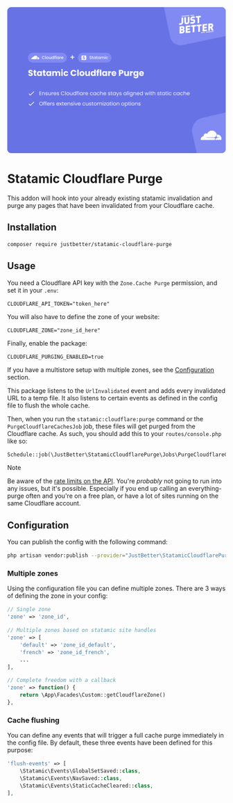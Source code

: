 <a href="https://github.com/justbetter/statamic-cloudflare-purge" title="JustBetter">
    <img src="./art/banner.svg" alt="Banner">
</a>

# Statamic Cloudflare Purge

This addon will hook into your already existing statamic invalidation and purge any pages that have been invalidated from your Cloudflare cache.

## Installation

```sh
composer require justbetter/statamic-cloudflare-purge
```

## Usage

You need a Cloudflare API key with the `Zone.Cache Purge` permission, and set it in your `.env`:

```dotenv
CLOUDFLARE_API_TOKEN="token_here"
```

You will also have to define the zone of your website:

```dotenv
CLOUDFLARE_ZONE="zone_id_here"
```

Finally, enable the package:

```dotenv
CLOUDFLARE_PURGING_ENABLED=true
```

If you have a multistore setup with multiple zones, see the [Configuration](#configuration) section.

This package listens to the `UrlInvalidated` event and adds every invalidated URL to a temp file. It also listens to certain events as defined in the config file to flush the whole cache.

Then, when you run the `statamic:cloudflare:purge` command or the `PurgeCloudflareCachesJob` job, these files will get purged from the Cloudflare cache. As such, you should add this to your `routes/console.php` like so:

```php
Schedule::job(\JustBetter\StatamicCloudflarePurge\Jobs\PurgeCloudflareCachesJob::class)->everyFiveSeconds()->withoutOverlapping();
```

> [!NOTE]
> Be aware of the [rate limits on the API](https://developers.cloudflare.com/cache/how-to/purge-cache/#availability-and-limits). You're *probably* not going to run into any issues, but it's possible. Especially if you end up calling an everything-purge often and you're on a free plan, or have a lot of sites running on the same Cloudflare account.

## Configuration

You can publish the config with the following command:

```sh
php artisan vendor:publish --provider="JustBetter\StatamicCloudflarePurge\StatamicCloudflarePurgeServiceProvider"
```

### Multiple zones

Using the configuration file you can define multiple zones. There are 3 ways of defining the zone in your config:

```php
// Single zone
'zone' => 'zone_id',
```

```php
// Multiple zones based on statamic site handles
'zone' => [
    'default' => 'zone_id_default',
    'french' => 'zone_id_french',
    ...
],
```

```php
// Complete freedom with a callback
'zone' => function() {
    return \App\Facades\Custom::getCloudflareZone()
},
```

### Cache flushing

You can define any events that will trigger a full cache purge immediately in the config file. By default, these three events have been defined for this purpose:

```php
'flush-events' => [
    \Statamic\Events\GlobalSetSaved::class,
    \Statamic\Events\NavSaved::class,
    \Statamic\Events\StaticCacheCleared::class,
],
```
